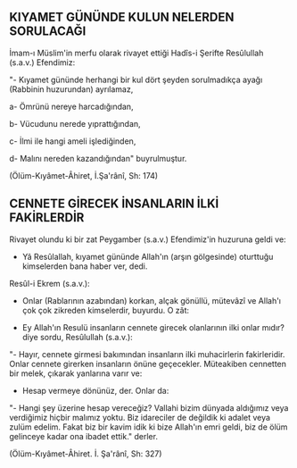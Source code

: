 ## KIYAMET GÜNÜNDE KULUN NELERDEN SORULACAĞI

İmam-ı Müslim'in merfu olarak rivayet ettiği Hadîs-i Şerifte Resûlullah (s.a.v.) Efendimiz:

"- Kıyamet gününde herhangi bir kul dört şeyden sorul­madıkça ayağı (Rabbinin huzurundan) ayrılamaz,

a- Ömrünü nereye harcadığından,

b- Vücudunu nerede yıprattığından,

c- İlmi ile hangi ameli işlediğinden,

d- Malını nereden kazandığından" buyrulmuştur.

(Ölüm-Kıyâmet-Âhiret, İ.Şa'rânî, Sh: 174)

## CENNETE GİRECEK İNSANLARIN İLKİ FAKİRLERDİR

Rivayet olundu ki bir zat Peygamber (s.a.v.) Efendimiz'in huzuruna geldi ve:

- Yâ Resûlallah, kıyamet gününde Allah'ın (arşın gölge­sinde) oturttuğu kimselerden bana haber ver, dedi.

Resûl-i Ekrem (s.a.v.):

- Onlar (Rablarının azabından) korkan, alçak gönüllü, mütevâzî ve Allah'ı çok çok zikreden kimselerdir, buyurdu. O zât:

- Ey Allah'ın Resulü insanların cennete girecek olanları­nın ilki onlar mıdır? diye sordu, Resûlullah (s.a.v.):

"- Hayır, cennete girmesi bakımından insanların ilki mu­hacirlerin fakirleridir. Onlar cennete girerken insanların önüne geçecekler. Müteakiben cennetten bir melek, çıkarak yanlarına varır ve:

- Hesap vermeye dönünüz, der. Onlar da:

"- Hangi şey üzerine hesap vereceğiz? Vallahi bizim dün­yada aldığımız veya verdiğimiz hiçbir malımız yoktu. Biz idare­ciler de değildik ki adalet veya zulüm edelim. Fakat biz bir ka­vim idik ki bize Allah'ın emri geldi, biz de ölüm gelinceye kadar ona ibadet ettik." derler.

(Ölüm-Kıyâmet-Âhiret. İ. Şa'rânî,  Sh: 327)
